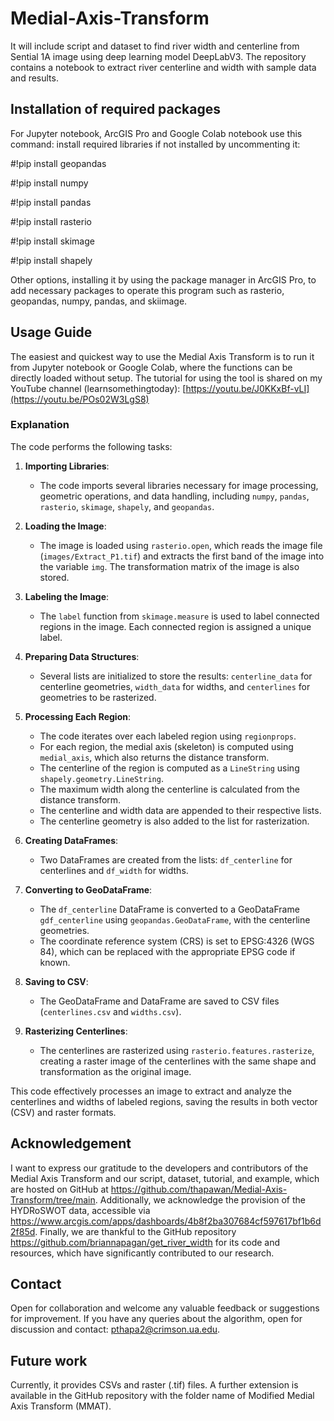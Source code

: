 # Medial-Axis-Transform

It will include script and dataset to find river width and centerline from Sential 1A image using deep learning model DeepLabV3.
The repository contains a notebook to extract river centerline and width with sample data and results.

## Installation of required packages
For Jupyter notebook, ArcGIS Pro and Google Colab notebook use this command: install required libraries if not installed by uncommenting it:

#!pip install geopandas

#!pip install numpy

#!pip install pandas

#!pip install rasterio

#!pip install skimage

#!pip install shapely

Other options, installing it by using the package manager in ArcGIS Pro, to add necessary packages to operate this program such as rasterio, geopandas, numpy, pandas, and skiimage.

## Usage Guide
The easiest and quickest way to use the Medial Axis Transform is to run it from Jupyter notebook or Google Colab, where the functions can be directly loaded without setup. The tutorial for using the tool is shared on my YouTube channel (learnsomethingtoday): [https://youtu.be/J0KKxBf-vLI](https://youtu.be/POs02W3LgS8)

### Explanation
The code performs the following tasks:

1. **Importing Libraries**:
   - The code imports several libraries necessary for image processing, geometric operations, and data handling, including `numpy`, `pandas`, `rasterio`, `skimage`, `shapely`, and `geopandas`.

2. **Loading the Image**:
   - The image is loaded using `rasterio.open`, which reads the image file (`images/Extract_P1.tif`) and extracts the first band of the image into the variable `img`. The transformation matrix of the image is also stored.

3. **Labeling the Image**:
   - The `label` function from `skimage.measure` is used to label connected regions in the image. Each connected region is assigned a unique label.

4. **Preparing Data Structures**:
   - Several lists are initialized to store the results: `centerline_data` for centerline geometries, `width_data` for widths, and `centerlines` for geometries to be rasterized.

5. **Processing Each Region**:
   - The code iterates over each labeled region using `regionprops`.
   - For each region, the medial axis (skeleton) is computed using `medial_axis`, which also returns the distance transform.
   - The centerline of the region is computed as a `LineString` using `shapely.geometry.LineString`.
   - The maximum width along the centerline is calculated from the distance transform.
   - The centerline and width data are appended to their respective lists.
   - The centerline geometry is also added to the list for rasterization.

6. **Creating DataFrames**:
   - Two DataFrames are created from the lists: `df_centerline` for centerlines and `df_width` for widths.

7. **Converting to GeoDataFrame**:
   - The `df_centerline` DataFrame is converted to a GeoDataFrame `gdf_centerline` using `geopandas.GeoDataFrame`, with the centerline geometries.
   - The coordinate reference system (CRS) is set to EPSG:4326 (WGS 84), which can be replaced with the appropriate EPSG code if known.

8. **Saving to CSV**:
   - The GeoDataFrame and DataFrame are saved to CSV files (`centerlines.csv` and `widths.csv`).

9. **Rasterizing Centerlines**:
   - The centerlines are rasterized using `rasterio.features.rasterize`, creating a raster image of the centerlines with the same shape and transformation as the original image.

This code effectively processes an image to extract and analyze the centerlines and widths of labeled regions, saving the results in both vector (CSV) and raster formats. 

## Acknowledgement
I want to express our gratitude to the developers and contributors of the Medial Axis Transform and our script, dataset, tutorial, and example, which are hosted on GitHub at https://github.com/thapawan/Medial-Axis-Transform/tree/main. Additionally, we acknowledge the provision of the HYDRoSWOT data, accessible via https://www.arcgis.com/apps/dashboards/4b8f2ba307684cf597617bf1b6d2f85d. Finally, we are thankful to the GitHub repository https://github.com/briannapagan/get_river_width for its code and resources, which have significantly contributed to our research.

## Contact
Open for collaboration and welcome any valuable feedback or suggestions for improvement. If you have any queries about the algorithm, open for discussion and contact:
pthapa2@crimson.ua.edu.

## Future work
Currently, it provides CSVs and raster (.tif) files. A further extension is available in the GitHub repository with the folder name of Modified Medial Axis Transform (MMAT).
